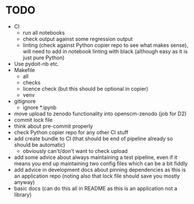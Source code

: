 # TODO

- CI
    - run all notebooks
    - check output against some regression output
    - linting (check against Python copier repo to see what makes sense), will need to add in notebook linting with black (although easy as it is just pure Python)
- Use pydoit-nb etc.
- Makefile
    - all
    - checks
    - licence check (but this should be optional in copier)
    - venv
- gitignore
    - ignore *.ipynb
- move upload to zenodo functionality into openscm-zenodo (job for D2)
- commit lock file
- think about pre-commit properly
- check Python copier repo for any other CI stuff
- add create bundle to CI (that should be end of pipeline already so should be automatic)
    - obviously can't/don't want to check upload
- add some advice about always maintaining a test pipeline, even if it means you end up maintaining two config files which can be a bit fiddly
- add advice in development docs about pinning dependencies as this is an application repo (noting also that lock file should save you mostly anyway)
- basic docs (can do this all in README as this is an application not a library)
